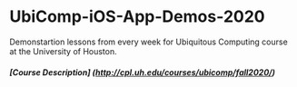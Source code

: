 # UbiComp-iOS-App-Demos-2020
Demonstartion lessons from every week for Ubiquitous Computing course at the University of Houston.

##### [Course Description] (http://cpl.uh.edu/courses/ubicomp/fall2020/)

